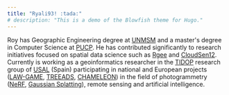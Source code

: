 ```yaml
---
title: "Ryali93! :tada:"
# description: "This is a demo of the Blowfish theme for Hugo."
---
```


Roy has Geographic Engineering degree at [UNMSM](https://www.unmsm.edu.pe/) and a master's degree in Computer Science at [PUCP](https://posgrado.pucp.edu.pe/maestria/informatica/).
He has contributed significantly to research initiatives focused on spatial data science such as [Rgee](https://github.com/r-spatial/rgee) and [CloudSen12](https://cloudsen12.github.io/). Currently is working as a geoinformatics researcher in the [TIDOP](https://tidop.usal.es/) research group of [USAL](https://www.usal.es/universidad-de-salamanca) (Spain) participating in national and European projects ([LAW-GAME](https://lawgame-project.eu/), [TREEADS](https://treeads-project.eu/), [CHAMELEON](https://chameleon-heu.eu/)) in the field of photogrammetry ([NeRF](https://docs.nerf.studio/), [Gaussian Splatting](https://poly.cam/gaussian-splatting)), remote sensing and artificial intelligence.
